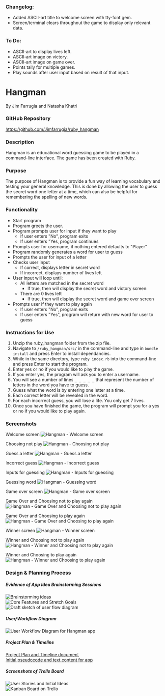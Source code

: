 ### Changelog:

- Added ASCII-art title to welcome screen with tty-font gem.
- Screen/terminal clears throughout the game to display only relevant data.

### To Do:

- ASCII-art to display lives left.
- ASCII-art image on victory.
- ASCII-art image on game over.
- Points tally for multiple games.
- Play sounds after user input based on result of that input.

# Hangman

By Jim Farrugia and Natasha Khatri

### GitHub Repository

https://github.com/Jimfarrugia/ruby_hangman

### Description

Hangman is an educational word guessing game to be played in a command-line interface. The game has been created with Ruby.

### Purpose

The purpose of Hangman is to provide a fun way of learning vocabulary and testing your general knowledge. This is done by allowing the user to guess the secret word one letter at a time, which can also be helpful for remembering the spelling of new words.

### Functionality

- Start program
- Program greets the user.
- Program prompts user for input if they want to play
  - If user enters "No", program exits
  - If user enters "Yes, program continues
- Prompts user for username, if nothing entered defaults to "Player"
- Program randomly generates a word for user to guess
- Prompts the user for input of a letter
- Checks user input
  - If correct, displays letter in secret word
  - If incorrect, displays number of lives left
- User input will loop until:
  - All letters are matched in the secret word
    - If true, then will display the secret word and victory screen
  - There are 0 lives left
    - If true, then will display the secret word and game over screen
- Prompts user if they want to play again
  - If user enters "No", program exits
  - If user enters "Yes", program will return with new word for user to guess

### Instructions for Use

1. Unzip the ruby_hangman folder from the zip file.
2. Navigate to `/ruby_hangman/src/` in the command-line and type in `bundle install` and press Enter to install dependancies.
3. While in the same directory, type `ruby index.rb` into the command-line and press Enter to start the program.
4. Enter yes or no if you would like to play the game.
5. If you enter yes, the program will ask you to enter a username.
6. You will see a number of lines `_ _ _ _ _` that represent the number of letters in the word you have to guess.
7. Guess what the word is by entering one letter at a time.
8. Each correct letter will be revealed in the word.
9. For each incorrect guess, you will lose a life. You only get 7 lives.
10. Once you have finished the game, the program will prompt you for a yes or no if you would like to play again.

### Screenshots

Welcome screen
![Hangman - Welcome screen](./docs/hangman01.png)

Choosing not play
![Hangman - Choosing not play](./docs/hangman02.png)

Guess a letter
![Hangman - Guess a letter](./docs/hangman03.png)

Incorrect guess
![Hangman - Incorrect guess](./docs/hangman04.png)

Inputs for guessing
![Hangman - Inputs for guessing](./docs/hangman05.png)

Guessing word
![Hangman - Guessing word](./docs/hangman06.png)

Game over screen
![Hangman - Game over screen](./docs/hangman07.png)

Game Over and Choosing not to play again
![Hangman - Game Over and Choosing not to play again](./docs/hangman08.png)

Game Over and Choosing to play again
![Hangman - Game Over and Choosing to play again](./docs/hangman09.png)

Winner screen
![Hangman - Winner screen](./docs/hangman10.png)

Winner and Choosing not to play again
![Hangman - Winner and Choosing not to play again](./docs/hangman11.png)

Winner and Choosing to play again
![Hangman - Winner and Choosing to play again](./docs/hangman12.png)

### Design & Planning Process

##### Evidence of App Idea Brainstorming Sessions

![Brainstorming ideas](./docs/brainstorming.jpg)  
![Core Features and Stretch Goals](./docs/core_features_and_stretch_goals.jpg)  
![Draft sketch of user flow diagram](./docs/draft_flow_diagram.jpg)

##### User/Workflow Diagram

![User Workflow Diagram for Hangman app](./docs/Hangman-Workflow.png)

##### Project Plan & Timeline

[Project Plan and Timeline document](./docs/project_plan_and_timeline.pdf)  
[Initial pseudocode and text content for app](./docs/pseudocode_and_text_content.pdf)

##### Screenshots of Trello Board

![User Stories and Initial Ideas](./docs/trello_user_stories_and_initial_ideas.png)  
![Kanban Board on Trello](./docs/trello_kanban_board.png)
